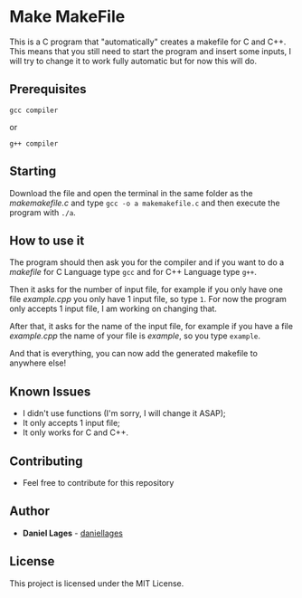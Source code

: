 # Make MakeFile

This is a C program that "automatically" creates a makefile for C and C++. 
This means that you still need to start the program and insert some inputs, I will try to change it to work fully automatic but for now this will do.

## Prerequisites

```
gcc compiler
```
or
```
g++ compiler
```

## Starting

Download the file and open the terminal in the same folder as the *makemakefile.c* and type ```gcc -o a makemakefile.c``` and then execute the program with ```./a```.

## How to use it

The program should then ask you for the compiler and if you want to do a *makefile* for C Language type ```gcc``` and for C++ Language type ```g++```.

Then it asks for the number of input file, for example if you only have one file *example.cpp* you only have 1 input file, so type ```1```. For now the program only accepts 1 input file, I am working on changing that.

After that, it asks for the name of the input file, for example if you have a file *example.cpp* the name of your file is *example*, so you type ```example```.

And that is everything, you can now add the generated makefile to anywhere else!

## Known Issues

- I didn't use functions (I'm sorry, I will change it ASAP);
- It only accepts 1 input file;
- It only works for C and C++.

## Contributing

- Feel free to contribute for this repository

## Author

* **Daniel Lages** - [daniellages](https://github.com/daniellages)

## License

This project is licensed under the MIT License.